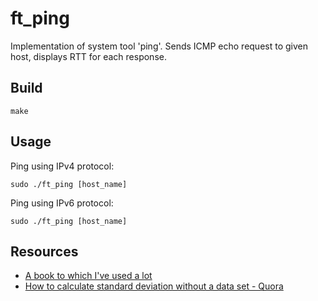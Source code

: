 # ft_ping
Implementation of system tool 'ping'. Sends ICMP echo request to given host, displays RTT for each response.

## Build

```
make
```

## Usage

Ping using IPv4 protocol:
```
sudo ./ft_ping [host_name]
```

Ping using IPv6 protocol:
```
sudo ./ft_ping [host_name]
```

## Resources
* [A book to which I've used a lot](https://www.amazon.com/UNIX-Network-Programming-Richard-Stevens/dp/0139498761)
* [How to calculate standard deviation without a data set - Quora](https://www.quora.com/How-do-you-calculate-standard-deviation-without-a-data-set)
